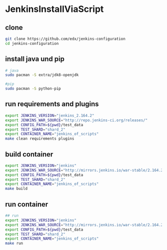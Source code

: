 # JenkinsInstallViaScript

## clone

```bash
git clone https://github.com/edx/jenkins-configuration
cd jenkins-configuration
```

## install java und pip

```bash
# java
sudo pacman -S extra/jdk8-openjdk

#pip
sudo pacman -S python-pip
```

## run requirements and plugins

```bash
export JENKINS_VERSION="jenkins_2.164.2"
export JENKINS_WAR_SOURCE="http://repo.jenkins-ci.org/releases/"
export CONFIG_PATH=${pwd}/test_data
export TEST_SHARD="shard_2"
export CONTAINER_NAME="jenkins_of_scripts"
make clean requirements plugins
```

## build container

```bash
export JENKINS_VERSION="jenkins"
export JENKINS_WAR_SOURCE="http://mirrors.jenkins.io/war-stable/2.164.2"
export CONFIG_PATH=${pwd}/test_data
export TEST_SHARD="shard_2"
export CONTAINER_NAME="jenkins_of_scripts"
make build
```

## run container

```bash
## run
export JENKINS_VERSION="jenkins"
export JENKINS_WAR_SOURCE="http://mirrors.jenkins.io/war-stable/2.164.2"
export CONFIG_PATH=${pwd}/test_data
export TEST_SHARD="shard_2"
export CONTAINER_NAME="jenkins_of_scripts"
make run
```